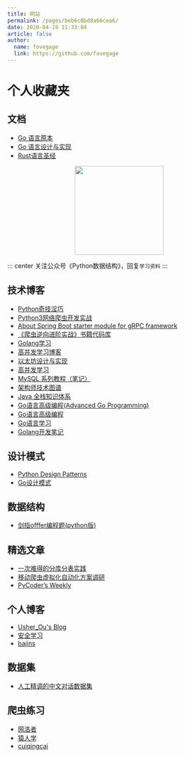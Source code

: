 ```yaml
---
title: 网站
permalink: /pages/beb6c0bd8a66cea6/
date: 2020-04-19 11:33:04
article: false
author:
  name: fovegage
  link: https://github.com/fovegage
---
```


# 个人收藏夹

## 文档

* [Go 语言原本](https://golang.design/under-the-hood/zh-cn/preface/)
* [Go 语言设计与实现](https://draveness.me/golang/docs/part1-prerequisite/ch01-prepare/golang-debug/)
* [Rust语言圣经](https://course.rs/about-book.html)

<p align="center">
<img src="https://open.weixin.qq.com/qr/code?username=gh_f1b4c218483e" width="200">
</p>

::: center
关注公众号《Python数据结构》，回复`学习资料`
:::

<!-- more -->

## 技术博客

- [Python奇技淫巧](https://pyzh.readthedocs.io/en/latest/index.html)
- [Python3网络爬虫开发实战](https://python3webspider.cuiqingcai.com)
- [About Spring Boot starter module for gRPC framework](https://yidongnan.github.io/grpc-spring-boot-starter/zh-CN/)
- [《爬虫逆向进阶实战》书籍代码库](https://github.com/lixi5338619/lxBook)
- [Golang学习](https://taoshu.in/)
- [高并发学习博客](https://zq99299.github.io/note-book/cache-pdp/110.html)
- [以太坊设计与实现](https://learnblockchain.cn/books/geth/)
- [高并发学习](https://learn.lianglianglee.com/%E4%B8%93%E6%A0%8F)
- [MySQL 系列教程（笔记）](https://zq99299.github.io/mysql-tutorial/)
- [架构师技术图谱](https://github.com/toutiaoio/awesome-architecture#%E7%BC%96%E7%A8%8B%E8%AF%AD%E8%A8%80)
- [Java 全栈知识体系](https://pdai.tech/md/spring/spring-x-framework-ioc.html)
- [Go语言高级编程(Advanced Go Programming)](https://hypc-pub.github.io/advanced-go-programming-book/)
- [Go语言高级编程](https://chai2010.cn/advanced-go-programming-book/ch2-cgo/ch2-02-basic.html)
- [Go语言学习](https://www.topgoer.com/)
- [Golang开发笔记](https://www.bookstack.cn/read/golang_development_notes/zh-preface.md)

## 设计模式

- [Python Design Patterns](https://python-patterns.guide/)
- [Go设计模式](https://lailin.xyz/post/chain.html)

## 数据结构

- [剑指offfer编程题(python版)](https://www.zybuluo.com/knight/note/493856)

## 精选文章

- [一次难得的分库分表实践](https://crossoverjie.top/2019/07/24/framework-design/sharding-db-03/)
- [移动爬虫虚拟化自动化方案调研](https://blog.mythsman.com/post/61c9bf5fa673560001f46a96/)
- [PyCoder’s Weekly ](https://pycoders-weekly-chinese.readthedocs.io/en/latest/index.html)

## 个人博客

- [Usher_Ou's Blog](https://usherblog.site/)
- [安全学习](http://www.0xby.com/)
- [bajins](https://www.bajins.com/)

## 数据集

- [人工精调的中文对话数据集](https://github.com/hikariming/alpaca_chinese_dataset)

## 爬虫练习

- [网洛者](https://www.wangluozhe.com/)
- [猿人学](https://match2023.yuanrenxue.cn/)
- [cuiqingcai](https://cuiqingcai.com/9522.html)